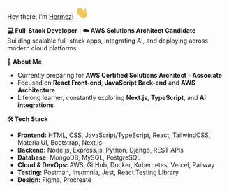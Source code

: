 Hey there, I’m <a href="https://hermez.dev/">Hermez</a>! <img src="https://raw.githubusercontent.com/ABSphreak/ABSphreak/master/gifs/Hi.gif" width="30px">

**💻 Full-Stack Developer** | **☁️ AWS Solutions Architect Candidate** 
<br>Building scalable full-stack apps, integrating AI, and deploying across modern cloud platforms.

**🚀 About Me**
- Currently preparing for **AWS Certified Solutions Architect – Associate**  
- Focused on **React Front-end**, **JavaScript Back-end** and **AWS Architecture**
- Lifelong learner, constantly exploring **Next.js**, **TypeScript**, and **AI integrations**

 **🛠 Tech Stack**
- **Frontend:** HTML, CSS, JavaScript/TypeScript, React, TailwindCSS, MaterialUI, Bootstrap, Next.js 
- **Backend:** Node.js, Express.js, Python, Django, REST APIs
- **Database:** MongoDB, MySQL, PostgreSQL  
- **Cloud & DevOps:** AWS, GitHub, Docker, Kubernetes, Vercel, Railway  
- **Testing:** Postman, Insomnia, Jest, React Testing Library
- **Design:** Figma, Procreate 
